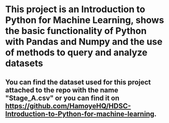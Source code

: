 # This project is an Introduction to Python for Machine Learning, shows the basic functionality of Python with Pandas and Numpy and the use of methods to query and analyze datasets

## You can find the dataset used for this project attached to the repo with the name "Stage_A.csv" or you can find it on https://github.com/HamoyeHQ/HDSC-Introduction-to-Python-for-machine-learning.
